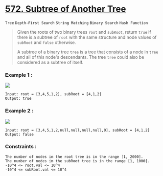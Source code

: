 # [572. Subtree of Another Tree](https://leetcode.com/problems/subtree-of-another-tree/ "LeetCode")
`Tree` `Depth-First Search` `String Matching` `Binary Search` `Hash Function`
> Given the roots of two binary trees `root` and `subRoot`, return `true` if there is a subtree of `root` with the same structure and node values of `subRoot` and `false` otherwise.
>
> A subtree of a binary tree `tree` is a tree that consists of a node in `tree` and all of this node's descendants. The tree `tree` could also be considered as a subtree of itself.

### Example 1 :
<img src="https://assets.leetcode.com/uploads/2021/04/28/subtree1-tree.jpg" />
    
    Input: root = [3,4,5,1,2], subRoot = [4,1,2]
    Output: true

### Example 2 :
<img src="https://assets.leetcode.com/uploads/2021/04/28/subtree2-tree.jpg" />

    Input: root = [3,4,5,1,2,null,null,null,null,0], subRoot = [4,1,2]
    Output: false

### Constraints :
    The number of nodes in the root tree is in the range [1, 2000].
    The number of nodes in the subRoot tree is in the range [1, 1000].
    -10^4 <= root.val <= 10^4
    -10^4 <= subRoot.val <= 10^4

